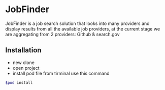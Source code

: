 # JobFinder
JobFinder is a job search solution that looks into many providers and display results from all the available job providers, at the current stage we are aggregating from 2 providers: Github & search.gov
## Installation
- new clone
- open project
- install pod file from tirminal
 use this command
```bash
$pod install
```
